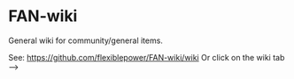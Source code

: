 FAN-wiki
========

General wiki for community/general items.

See: https://github.com/flexiblepower/FAN-wiki/wiki
Or click on the wiki tab -->
